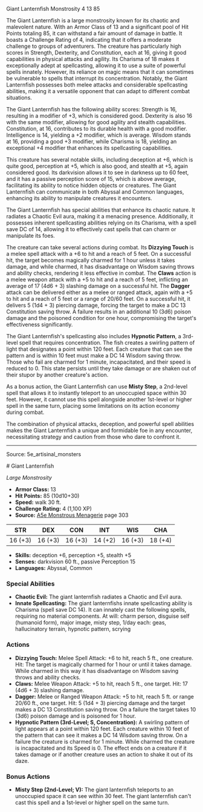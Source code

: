 <MonsterName/>Giant Lanternfish</MonsterName>
<CreatureType/>Monstrosity</CreatureType>
<CR/>4</CR>
<AC/>13</AC>
<HP/>85</HP>
<summary>The Giant Lanternfish is a large monstrosity known for its chaotic and malevolent nature. With an Armor Class of 13 and a significant pool of Hit Points totaling 85, it can withstand a fair amount of damage in battle. It boasts a Challenge Rating of 4, indicating that it offers a moderate challenge to groups of adventurers. The creature has particularly high scores in Strength, Dexterity, and Constitution, each at 16, giving it good capabilities in physical attacks and agility. Its Charisma of 18 makes it exceptionally adept at spellcasting, allowing it to use a suite of powerful spells innately. However, its reliance on magic means that it can sometimes be vulnerable to spells that interrupt its concentration. Notably, the Giant Lanternfish possesses both melee attacks and considerable spellcasting abilities, making it a versatile opponent that can adapt to different combat situations.</summary>

<detail>

The Giant Lanternfish has the following ability scores: Strength is 16, resulting in a modifier of +3, which is considered good. Dexterity is also 16 with the same modifier, allowing for good agility and stealth capabilities. Constitution, at 16, contributes to its durable health with a good modifier. Intelligence is 14, yielding a +2 modifier, which is average. Wisdom stands at 16, providing a good +3 modifier, while Charisma is 18, yielding an exceptional +4 modifier that enhances its spellcasting capabilities.

This creature has several notable skills, including deception at +6, which is quite good, perception at +5, which is also good, and stealth at +5, again considered good. Its darkvision allows it to see in darkness up to 60 feet, and it has a passive perception score of 15, which is above average, facilitating its ability to notice hidden objects or creatures. The Giant Lanternfish can communicate in both Abyssal and Common languages, enhancing its ability to manipulate creatures it encounters.

The Giant Lanternfish has special abilities that enhance its chaotic nature. It radiates a Chaotic Evil aura, making it a menacing presence. Additionally, it possesses inherent spellcasting abilities relying on its Charisma, with a spell save DC of 14, allowing it to effectively cast spells that can charm or manipulate its foes.

The creature can take several actions during combat. Its **Dizzying Touch** is a melee spell attack with a +6 to hit and a reach of 5 feet. On a successful hit, the target becomes magically charmed for 1 hour unless it takes damage, and while charmed, it has disadvantage on Wisdom saving throws and ability checks, rendering it less effective in combat. The **Claws** action is a melee weapon attack with a +5 to hit and a reach of 5 feet, inflicting an average of 17 (4d6 + 3) slashing damage on a successful hit. The **Dagger** attack can be delivered either as a melee or ranged attack, again with a +5 to hit and a reach of 5 feet or a range of 20/60 feet. On a successful hit, it delivers 5 (1d4 + 3) piercing damage, forcing the target to make a DC 13 Constitution saving throw. A failure results in an additional 10 (3d6) poison damage and the poisoned condition for one hour, compromising the target's effectiveness significantly.

The Giant Lanternfish's spellcasting also includes **Hypnotic Pattern**, a 3rd-level spell that requires concentration. The fish creates a swirling pattern of light that designates a point within 120 feet. Each creature that can see the pattern and is within 10 feet must make a DC 14 Wisdom saving throw. Those who fail are charmed for 1 minute, incapacitated, and their speed is reduced to 0. This state persists until they take damage or are shaken out of their stupor by another creature's action.

As a bonus action, the Giant Lanternfish can use **Misty Step**, a 2nd-level spell that allows it to instantly teleport to an unoccupied space within 30 feet. However, it cannot use this spell alongside another 1st-level or higher spell in the same turn, placing some limitations on its action economy during combat. 

The combination of physical attacks, deception, and powerful spell abilities makes the Giant Lanternfish a unique and formidable foe in any encounter, necessitating strategy and caution from those who dare to confront it.</detail>



---

Source: 5e_artisinal_monsters

<statblock>
# Giant Lanternfish

*Large* *Monstrosity*

- **Armor Class:** 13
- **Hit Points:** 85 (10d10+30)
- **Speed:** walk 30 ft.
- **Challenge Rating:** 4 (1,100 XP)
- **Source:** [A5e Monstrous Menagerie](https://enpublishingrpg.com/products/level-up-monstrous-menagerie-a5e) page 303

| STR | DEX | CON | INT | WIS | CHA |
| --- | --- | --- | --- | --- | --- |
| 16 (+3) | 16 (+3) | 16 (+3) | 14 (+2) | 16 (+3) | 18 (+4) |

- **Skills:** deception +6, perception +5, stealth +5
- **Senses:** darkvision 60 ft., passive Perception 15
- **Languages:** Abyssal, Common

### Special Abilities

- **Chaotic Evil:** The giant lanternfish radiates a Chaotic and Evil aura.
- **Innate Spellcasting:** The giant lanternfishs innate spellcasting ability is Charisma (spell save DC 14). It can innately cast the following spells, requiring no material components. At will: charm person, disguise self (humanoid form), major image, misty step, 1/day each: geas, hallucinatory terrain, hypnotic pattern, scrying

### Actions

- **Dizzying Touch:** Melee Spell Attack: +6 to hit, reach 5 ft., one creature. Hit: The target is magically charmed for 1 hour or until it takes damage. While charmed in this way  it has disadvantage on Wisdom saving throws and ability checks.
- **Claws:** Melee Weapon Attack: +5 to hit, reach 5 ft., one target. Hit: 17 (4d6 + 3) slashing damage.
- **Dagger:** Melee or Ranged Weapon Attack: +5 to hit, reach 5 ft. or range 20/60 ft., one target. Hit: 5 (1d4 + 3) piercing damage  and the target makes a DC 13 Constitution saving throw. On a failure  the target takes 10 (3d6) poison damage and is poisoned for 1 hour.
- **Hypnotic Pattern (3rd-Level; S, Concentration):** A swirling pattern of light appears at a point within 120 feet. Each creature within 10 feet of the pattern that can see it makes a DC 14 Wisdom saving throw. On a failure  the creature is charmed for 1 minute. While charmed  the creature is incapacitated and its Speed is 0. The effect ends on a creature if it takes damage or if another creature uses an action to shake it out of its daze.

### Bonus Actions

- **Misty Step (2nd-Level; V):** The giant lanternfish teleports to an unoccupied space it can see within 30 feet. The giant lanternfish can't cast this spell and a 1st-level or higher spell on the same turn.


</statblock>


